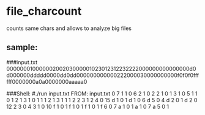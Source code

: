 file_charcount
==============

counts same chars and allows to analyze big files

sample:
--------

###input.txt
    00000001000000200203000001023012312232222000000000000000d0d000000ddddd0000dd0dd000000000000222000030000000000f0f0f0ffffff0000000a0a0000000aaaaa0


###Shell:
    #./run input.txt 
    FROM: input.txt
    0	7
    1	1
    0	6
    2	1
    0	2
    2	1
    0	1
    3	1
    0	5
    1	1
    0	1
    2	1
    3	1
    0	1
    1	1
    2	1
    3	1
    1	1
    2	2
    3	1
    2	4
    0	15
    d	1
    0	1
    d	1
    0	6
		d	5
		0	4
		d	2
		0	1
		d	2
		0	12
		2	3
		0	4
		3	1
		0	10
		f	1
		0	1
		f	1
		0	1
		f	1
		0	1
		f	6
		0	7
		a	1
		0	1
		a	1
		0	7
a	5
0	1
